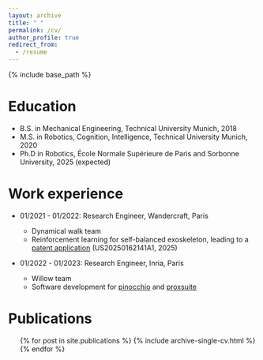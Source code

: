 ```yaml
---
layout: archive
title: " "
permalink: /cv/
author_profile: true
redirect_from:
  - /resume
---
```


{% include base_path %}

Education
======
* B.S. in Mechanical Engineering, Technical University Munich, 2018
* M.S. in Robotics, Cognition, Intelligence, Technical University Munich, 2020
* Ph.D in Robotics, École Normale Supérieure de Paris and Sorbonne University, 2025 (expected)

Work experience
======
* 01/2021 - 01/2022: Research Engineer, Wandercraft, Paris
  * Dynamical walk team
  * Reinforcement learning for self-balanced exoskeleton, leading to a [patent application](https://patents.google.com/patent/US20250162141A1/en) (US20250162141A1, 2025)

* 01/2022 - 01/2023: Research Engineer, Inria, Paris
  * Willow team
  * Software development for [pinocchio](https://github.com/stack-of-tasks/pinocchio) and [proxsuite](https://github.com/simple-robotics/proxsuite)

  
<!-- Skills
======
* Skill 1
* Skill 2
  * Sub-skill 2.1
  * Sub-skill 2.2
  * Sub-skill 2.3
* Skill 3 -->

Publications
======
  <ul>{% for post in site.publications %}
    {% include archive-single-cv.html %}
  {% endfor %}</ul>
  

